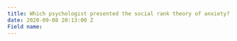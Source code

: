 ```yaml
---
title: Which psychologist presented the social rank theory of anxiety?
date: 2020-09-08 20:13:00 Z
Field name: 
---
```


